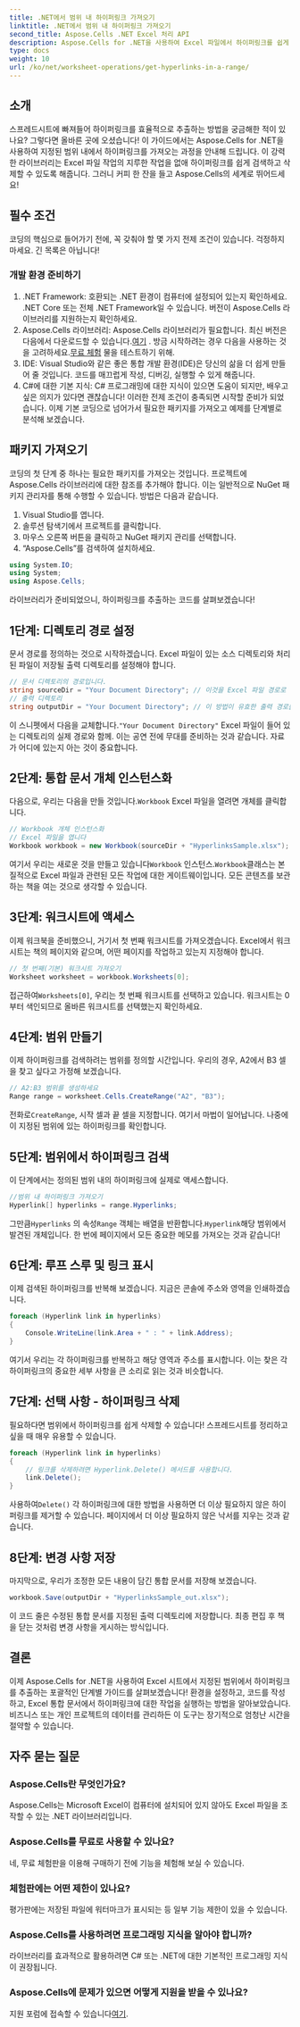 ```yaml
---
title: .NET에서 범위 내 하이퍼링크 가져오기
linktitle: .NET에서 범위 내 하이퍼링크 가져오기
second_title: Aspose.Cells .NET Excel 처리 API
description: Aspose.Cells for .NET을 사용하여 Excel 파일에서 하이퍼링크를 쉽게 추출하고 관리하세요. 단계별 가이드와 코드 예제가 포함되어 있습니다.
type: docs
weight: 10
url: /ko/net/worksheet-operations/get-hyperlinks-in-a-range/
---
```

## 소개
스프레드시트에 빠져들어 하이퍼링크를 효율적으로 추출하는 방법을 궁금해한 적이 있나요? 그렇다면 올바른 곳에 오셨습니다! 이 가이드에서는 Aspose.Cells for .NET을 사용하여 지정된 범위 내에서 하이퍼링크를 가져오는 과정을 안내해 드립니다. 이 강력한 라이브러리는 Excel 파일 작업의 지루한 작업을 없애 하이퍼링크를 쉽게 검색하고 삭제할 수 있도록 해줍니다. 그러니 커피 한 잔을 들고 Aspose.Cells의 세계로 뛰어드세요!
## 필수 조건
코딩의 핵심으로 들어가기 전에, 꼭 갖춰야 할 몇 가지 전제 조건이 있습니다. 걱정하지 마세요. 긴 목록은 아닙니다!
### 개발 환경 준비하기
1. .NET Framework: 호환되는 .NET 환경이 컴퓨터에 설정되어 있는지 확인하세요. .NET Core 또는 전체 .NET Framework일 수 있습니다. 버전이 Aspose.Cells 라이브러리를 지원하는지 확인하세요.
2.  Aspose.Cells 라이브러리: Aspose.Cells 라이브러리가 필요합니다. 최신 버전은 다음에서 다운로드할 수 있습니다.[여기](https://releases.aspose.com/cells/net/) . 방금 시작하려는 경우 다음을 사용하는 것을 고려하세요.[무료 체험](https://releases.aspose.com/) 물을 테스트하기 위해.
3. IDE: Visual Studio와 같은 좋은 통합 개발 환경(IDE)은 당신의 삶을 더 쉽게 만들어 줄 것입니다. 코드를 매끄럽게 작성, 디버깅, 실행할 수 있게 해줍니다.
4. C#에 대한 기본 지식: C# 프로그래밍에 대한 지식이 있으면 도움이 되지만, 배우고 싶은 의지가 있다면 괜찮습니다!
이러한 전제 조건이 충족되면 시작할 준비가 되었습니다. 이제 기본 코딩으로 넘어가서 필요한 패키지를 가져오고 예제를 단계별로 분석해 보겠습니다.
## 패키지 가져오기
코딩의 첫 단계 중 하나는 필요한 패키지를 가져오는 것입니다. 프로젝트에 Aspose.Cells 라이브러리에 대한 참조를 추가해야 합니다. 이는 일반적으로 NuGet 패키지 관리자를 통해 수행할 수 있습니다. 방법은 다음과 같습니다.
1. Visual Studio를 엽니다.
2. 솔루션 탐색기에서 프로젝트를 클릭합니다.
3. 마우스 오른쪽 버튼을 클릭하고 NuGet 패키지 관리를 선택합니다.
4. “Aspose.Cells”를 검색하여 설치하세요.
```csharp
using System.IO;
using System;
using Aspose.Cells;
```
라이브러리가 준비되었으니, 하이퍼링크를 추출하는 코드를 살펴보겠습니다!
## 1단계: 디렉토리 경로 설정
문서 경로를 정의하는 것으로 시작하겠습니다. Excel 파일이 있는 소스 디렉토리와 처리된 파일이 저장될 출력 디렉토리를 설정해야 합니다.
```csharp
// 문서 디렉토리의 경로입니다.
string sourceDir = "Your Document Directory"; // 이것을 Excel 파일 경로로 변경하세요.
// 출력 디렉토리
string outputDir = "Your Document Directory"; // 이 방법이 유효한 출력 경로를 제공하는지 확인하세요.
```
 이 스니펫에서 다음을 교체합니다.`"Your Document Directory"` Excel 파일이 들어 있는 디렉토리의 실제 경로와 함께. 이는 공연 전에 무대를 준비하는 것과 같습니다. 자료가 어디에 있는지 아는 것이 중요합니다.
## 2단계: 통합 문서 개체 인스턴스화
 다음으로, 우리는 다음을 만들 것입니다.`Workbook` Excel 파일을 열려면 개체를 클릭합니다.
```csharp
// Workbook 개체 인스턴스화
// Excel 파일을 엽니다
Workbook workbook = new Workbook(sourceDir + "HyperlinksSample.xlsx");
```
 여기서 우리는 새로운 것을 만들고 있습니다`Workbook` 인스턴스.`Workbook`클래스는 본질적으로 Excel 파일과 관련된 모든 작업에 대한 게이트웨이입니다. 모든 콘텐츠를 보관하는 책을 여는 것으로 생각할 수 있습니다.
## 3단계: 워크시트에 액세스
이제 워크북을 준비했으니, 거기서 첫 번째 워크시트를 가져오겠습니다. Excel에서 워크시트는 책의 페이지와 같으며, 어떤 페이지를 작업하고 있는지 지정해야 합니다.
```csharp
// 첫 번째(기본) 워크시트 가져오기
Worksheet worksheet = workbook.Worksheets[0];
```
 접근하여`Worksheets[0]`, 우리는 첫 번째 워크시트를 선택하고 있습니다. 워크시트는 0부터 색인되므로 올바른 워크시트를 선택했는지 확인하세요.
## 4단계: 범위 만들기
이제 하이퍼링크를 검색하려는 범위를 정의할 시간입니다. 우리의 경우, A2에서 B3 셀을 찾고 싶다고 가정해 보겠습니다.
```csharp
// A2:B3 범위를 생성하세요
Range range = worksheet.Cells.CreateRange("A2", "B3");
```
 전화로`CreateRange`, 시작 셀과 끝 셀을 지정합니다. 여기서 마법이 일어납니다. 나중에 이 지정된 범위에 있는 하이퍼링크를 확인합니다.
## 5단계: 범위에서 하이퍼링크 검색
이 단계에서는 정의된 범위 내의 하이퍼링크에 실제로 액세스합니다.
```csharp
//범위 내 하이퍼링크 가져오기
Hyperlink[] hyperlinks = range.Hyperlinks;
```
 그만큼`Hyperlinks` 의 속성`Range` 객체는 배열을 반환합니다.`Hyperlink`해당 범위에서 발견된 개체입니다. 한 번에 페이지에서 모든 중요한 메모를 가져오는 것과 같습니다!
## 6단계: 루프 스루 및 링크 표시
이제 검색된 하이퍼링크를 반복해 보겠습니다. 지금은 콘솔에 주소와 영역을 인쇄하겠습니다.
```csharp
foreach (Hyperlink link in hyperlinks)
{
    Console.WriteLine(link.Area + " : " + link.Address);
}
```
여기서 우리는 각 하이퍼링크를 반복하고 해당 영역과 주소를 표시합니다. 이는 찾은 각 하이퍼링크의 중요한 세부 사항을 큰 소리로 읽는 것과 비슷합니다. 
## 7단계: 선택 사항 - 하이퍼링크 삭제
필요하다면 범위에서 하이퍼링크를 쉽게 삭제할 수 있습니다! 스프레드시트를 정리하고 싶을 때 매우 유용할 수 있습니다.
```csharp
foreach (Hyperlink link in hyperlinks)
{
    // 링크를 삭제하려면 Hyperlink.Delete() 메서드를 사용합니다.
    link.Delete();
}
```
 사용하여`Delete()` 각 하이퍼링크에 대한 방법을 사용하면 더 이상 필요하지 않은 하이퍼링크를 제거할 수 있습니다. 페이지에서 더 이상 필요하지 않은 낙서를 지우는 것과 같습니다.
## 8단계: 변경 사항 저장
마지막으로, 우리가 조정한 모든 내용이 담긴 통합 문서를 저장해 보겠습니다.
```csharp
workbook.Save(outputDir + "HyperlinksSample_out.xlsx");
```
이 코드 줄은 수정된 통합 문서를 지정된 출력 디렉토리에 저장합니다. 최종 편집 후 책을 닫는 것처럼 변경 사항을 게시하는 방식입니다.
## 결론
이제 Aspose.Cells for .NET을 사용하여 Excel 시트에서 지정된 범위에서 하이퍼링크를 추출하는 포괄적인 단계별 가이드를 살펴보겠습니다! 환경을 설정하고, 코드를 작성하고, Excel 통합 문서에서 하이퍼링크에 대한 작업을 실행하는 방법을 알아보았습니다. 비즈니스 또는 개인 프로젝트의 데이터를 관리하든 이 도구는 장기적으로 엄청난 시간을 절약할 수 있습니다.
## 자주 묻는 질문
### Aspose.Cells란 무엇인가요?
Aspose.Cells는 Microsoft Excel이 컴퓨터에 설치되어 있지 않아도 Excel 파일을 조작할 수 있는 .NET 라이브러리입니다.
### Aspose.Cells를 무료로 사용할 수 있나요?
네, 무료 체험판을 이용해 구매하기 전에 기능을 체험해 보실 수 있습니다.
### 체험판에는 어떤 제한이 있나요?
평가판에는 저장된 파일에 워터마크가 표시되는 등 일부 기능 제한이 있을 수 있습니다.
### Aspose.Cells를 사용하려면 프로그래밍 지식을 알아야 합니까?
라이브러리를 효과적으로 활용하려면 C# 또는 .NET에 대한 기본적인 프로그래밍 지식이 권장됩니다.
### Aspose.Cells에 문제가 있으면 어떻게 지원을 받을 수 있나요?
 지원 포럼에 접속할 수 있습니다[여기](https://forum.aspose.com/c/cells/9).